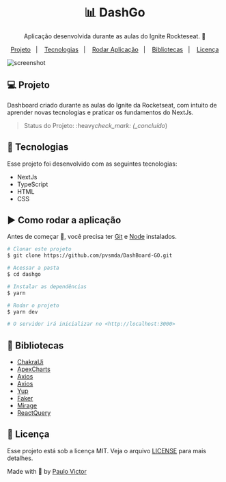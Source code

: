<h1 align="center">📊 DashGo</h1>
<p align="center">Aplicação desenvolvida durante as aulas do Ignite Rockteseat. 🚀</p>

<p align="center">
  <a href="#-projeto">Projeto</a>&nbsp;&nbsp;&nbsp;|&nbsp;&nbsp;&nbsp;
  <a href="#-tecnologias">Tecnologias</a>&nbsp;&nbsp;&nbsp;|&nbsp;&nbsp;&nbsp;
  <a href="https://github.com/tiagopierre/DashGo/edit/main/README.md#%EF%B8%8F-como-rodar-a-aplica%C3%A7%C3%A3o">Rodar Aplicação</a>&nbsp;&nbsp;&nbsp;|&nbsp;&nbsp;&nbsp;
  <a href="https://github.com/tiagopierre/DashGo/edit/main/README.md#-bibliotecas">Bibliotecas</a>&nbsp;&nbsp;&nbsp;|&nbsp;&nbsp;&nbsp;
  <a href="https://github.com/tiagopierre/DashGo/edit/main/README.md#-licen%C3%A7a">Licença</a>
</p>

<img src="https://github.com/tiagopierre/DashGo/blob/main/screencapture/screencapture-localhost-3000-dashboard-2022-03-28-15_28_08.png?raw=true" alt="screenshot"/>

## 💻 Projeto

Dashboard criado durante as aulas do Ignite da Rocketseat, com intuito de aprender novas tecnologias e praticar os fundamentos do NextJs.

> Status do Projeto: :heavy*check_mark: (\_concluído*)

## 🚀 Tecnologias

Esse projeto foi desenvolvido com as seguintes tecnologias:

- NextJs
- TypeScript
- HTML
- CSS

## ▶️ Como rodar a aplicação

Antes de começar :checkered_flag:, você precisa ter [Git](https://git-scm.com) e [Node](https://nodejs.org/en/) instalados.

```bash
# Clonar este projeto
$ git clone https://github.com/pvsmda/DashBoard-GO.git

# Acessar a pasta
$ cd dashgo

# Instalar as dependências
$ yarn

# Rodar o projeto
$ yarn dev

# O servidor irá inicializar no <http://localhost:3000>
```

## 📁 Bibliotecas

- [ChakraUi](https://chakra-ui.com/)
- [ApexCharts](https://apexcharts.com/)
- [Axios](https://axios-http.com/)
- [Axios](https://axios-http.com/)
- [Yup](https://www.npmjs.com/package/yup)
- [Faker](https://www.npmjs.com/package/faker)
- [Mirage](https://miragejs.com/)
- [ReactQuery](https://react-query.tanstack.com/)

## 📝 Licença

Esse projeto está sob a licença MIT. Veja o arquivo [LICENSE](.github/LICENSE.md) para mais detalhes.

Made with
💜 by <a href="https://github.com/pvsmda" target="_blank">Paulo Victor</a>
